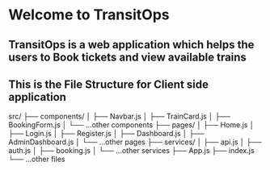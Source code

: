# Welcome to TransitOps 
## TransitOps is a web application which helps the users to Book tickets and view available trains 

## This is the File Structure for Client side application 
src/
├── components/
│   ├── Navbar.js
│   ├── TrainCard.js
│   ├── BookingForm.js
│   └── ...other components
├── pages/
│   ├── Home.js
│   ├── Login.js
│   ├── Register.js
│   ├── Dashboard.js
│   ├── AdminDashboard.js
│   └── ...other pages
├── services/
│   ├── api.js
│   ├── auth.js
│   ├── booking.js
│   └── ...other services
├── App.js
├── index.js
└── ...other files

